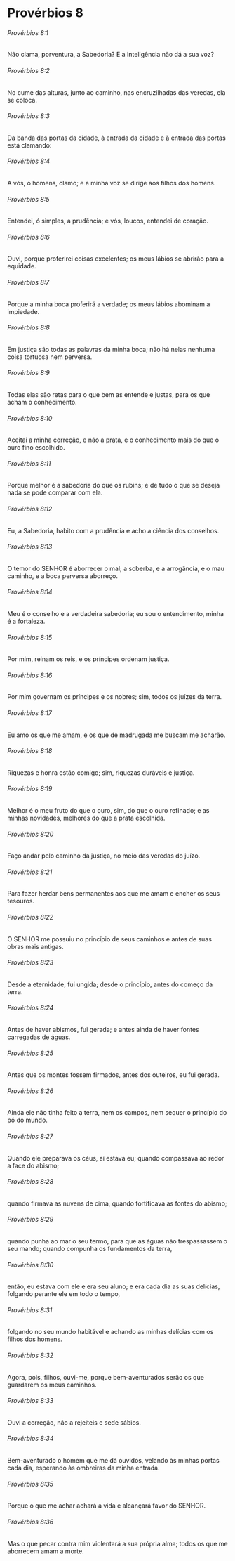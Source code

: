 # Provérbios 8

###### Provérbios 8:1

Não clama, porventura, a Sabedoria? E a Inteligência não dá a sua voz?

###### Provérbios 8:2

No cume das alturas, junto ao caminho, nas encruzilhadas das veredas, ela se coloca.

###### Provérbios 8:3

Da banda das portas da cidade, à entrada da cidade e à entrada das portas está clamando:

###### Provérbios 8:4

A vós, ó homens, clamo; e a minha voz se dirige aos filhos dos homens.

###### Provérbios 8:5

Entendei, ó simples, a prudência; e vós, loucos, entendei de coração.

###### Provérbios 8:6

Ouvi, porque proferirei coisas excelentes; os meus lábios se abrirão para a equidade.

###### Provérbios 8:7

Porque a minha boca proferirá a verdade; os meus lábios abominam a impiedade.

###### Provérbios 8:8

Em justiça são todas as palavras da minha boca; não há nelas nenhuma coisa tortuosa nem perversa.

###### Provérbios 8:9

Todas elas são retas para o que bem as entende e justas, para os que acham o conhecimento.

###### Provérbios 8:10

Aceitai a minha correção, e não a prata, e o conhecimento mais do que o ouro fino escolhido.

###### Provérbios 8:11

Porque melhor é a sabedoria do que os rubins; e de tudo o que se deseja nada se pode comparar com ela.

###### Provérbios 8:12

Eu, a Sabedoria, habito com a prudência e acho a ciência dos conselhos.

###### Provérbios 8:13

O temor do SENHOR é aborrecer o mal; a soberba, e a arrogância, e o mau caminho, e a boca perversa aborreço.

###### Provérbios 8:14

Meu é o conselho e a verdadeira sabedoria; eu sou o entendimento, minha é a fortaleza.

###### Provérbios 8:15

Por mim, reinam os reis, e os príncipes ordenam justiça.

###### Provérbios 8:16

Por mim governam os príncipes e os nobres; sim, todos os juízes da terra.

###### Provérbios 8:17

Eu amo os que me amam, e os que de madrugada me buscam me acharão.

###### Provérbios 8:18

Riquezas e honra estão comigo; sim, riquezas duráveis e justiça.

###### Provérbios 8:19

Melhor é o meu fruto do que o ouro, sim, do que o ouro refinado; e as minhas novidades, melhores do que a prata escolhida.

###### Provérbios 8:20

Faço andar pelo caminho da justiça, no meio das veredas do juízo.

###### Provérbios 8:21

Para fazer herdar bens permanentes aos que me amam e encher os seus tesouros.

###### Provérbios 8:22

O SENHOR me possuiu no princípio de seus caminhos e antes de suas obras mais antigas.

###### Provérbios 8:23

Desde a eternidade, fui ungida; desde o princípio, antes do começo da terra.

###### Provérbios 8:24

Antes de haver abismos, fui gerada; e antes ainda de haver fontes carregadas de águas.

###### Provérbios 8:25

Antes que os montes fossem firmados, antes dos outeiros, eu fui gerada.

###### Provérbios 8:26

Ainda ele não tinha feito a terra, nem os campos, nem sequer o princípio do pó do mundo.

###### Provérbios 8:27

Quando ele preparava os céus, aí estava eu; quando compassava ao redor a face do abismo;

###### Provérbios 8:28

quando firmava as nuvens de cima, quando fortificava as fontes do abismo;

###### Provérbios 8:29

quando punha ao mar o seu termo, para que as águas não trespassassem o seu mando; quando compunha os fundamentos da terra,

###### Provérbios 8:30

então, eu estava com ele e era seu aluno; e era cada dia as suas delícias, folgando perante ele em todo o tempo,

###### Provérbios 8:31

folgando no seu mundo habitável e achando as minhas delícias com os filhos dos homens.

###### Provérbios 8:32

Agora, pois, filhos, ouvi-me, porque bem-aventurados serão os que guardarem os meus caminhos.

###### Provérbios 8:33

Ouvi a correção, não a rejeiteis e sede sábios.

###### Provérbios 8:34

Bem-aventurado o homem que me dá ouvidos, velando às minhas portas cada dia, esperando às ombreiras da minha entrada.

###### Provérbios 8:35

Porque o que me achar achará a vida e alcançará favor do SENHOR.

###### Provérbios 8:36

Mas o que pecar contra mim violentará a sua própria alma; todos os que me aborrecem amam a morte.

